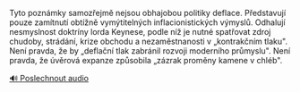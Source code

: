 
Tyto poznámky samozřejmě nejsou obhajobou politiky deflace. Představují pouze zamítnutí obtížně vymýtitelných inflacionistických výmyslů. Odhalují nesmyslnost doktríny lorda Keynese, podle níž je nutné spatřovat zdroj chudoby, strádání, krize obchodu a nezaměstnanosti v „kontrakčním tlaku". Není pravda, že by „deflační tlak zabránil rozvoji moderního průmyslu". Není pravda, že úvěrová expanze způsobila „zázrak proměny kamene v chléb".

[🔊 Poslechnout audio](/data/7-paragraphs/audio/chapter_86/para_006-Tyto-poznmky-samozejm-nejsou-obhajobou-politiky.mp3)
